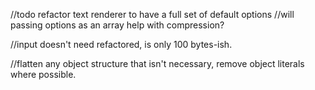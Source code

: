 //todo refactor text renderer to have a full set of default options
//will passing options as an array help with compression?

//input doesn't need refactored, is only 100 bytes-ish.

//flatten any object structure that isn't necessary, remove object literals where possible.
